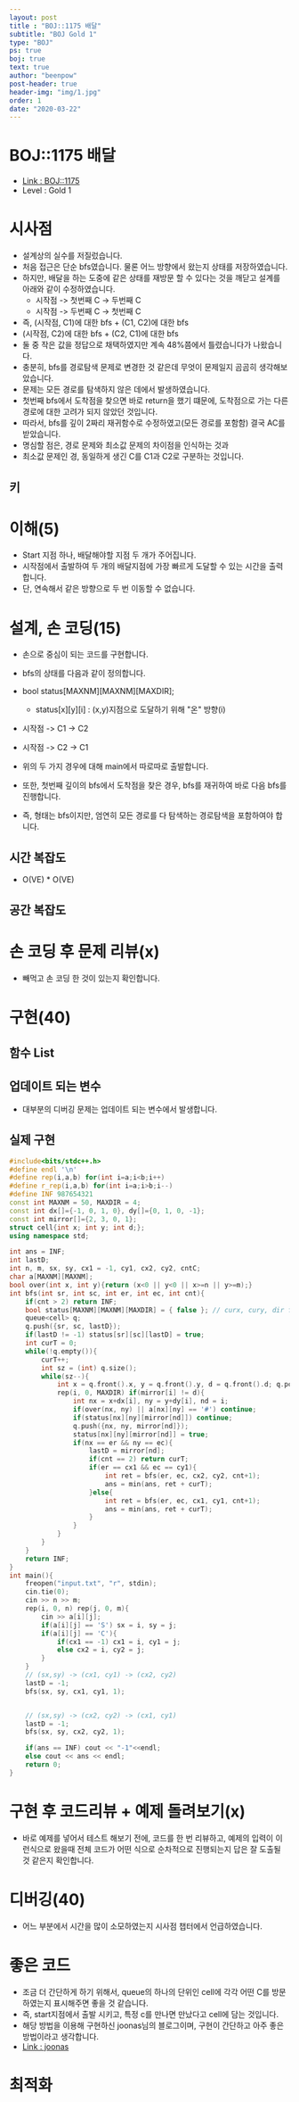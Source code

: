 ```yaml
---
layout: post
title : "BOJ::1175 배달"
subtitle: "BOJ Gold 1"
type: "BOJ"
ps: true
boj: true
text: true
author: "beenpow"
post-header: true
header-img: "img/1.jpg"
order: 1
date: "2020-03-22"
---
```


# BOJ::1175 배달
- [Link : BOJ::1175](https://www.acmicpc.net/problem/1175)
- Level : Gold 1

# 시사점
- 설계상의 실수를 저질렀습니다.
- 처음 접근은 단순 bfs였습니다. 물론 어느 방향에서 왔는지 상태를 저장하였습니다.
- 하지만, 배달을 하는 도중에 같은 상태를 재방문 할 수 있다는 것을 깨닫고 설계를 아래와 같이
  수정하였습니다.
  - 시작점 -> 첫번째 C -> 두번째 C
  - 시작점 -> 두번째 C -> 첫번째 C
- 즉, (시작점, C1)에 대한 bfs + (C1, C2)에 대한 bfs
- (시작점, C2)에 대한 bfs + (C2, C1)에 대한 bfs
- 둘 중 작은 값을 정답으로 채택하였지만 계속 48%쯤에서 틀렸습니다가 나왔습니다.
- 충분히, bfs를 경로탐색 문제로 변경한 것 같은데 무엇이 문제일지 곰곰히 생각해보았습니다.
- 문제는 모든 경로를 탐색하지 않은 데에서 발생하였습니다.
- 첫번째 bfs에서 도착점을 찾으면 바로 return을 했기 떄문에, 도착점으로 가는 다른 경로에 대한 고려가
  되지 않았던 것입니다.
- 따라서, bfs를 깊이 2짜리 재귀함수로 수정하였고(모든 경로를 포함함) 결국 AC를 받았습니다.
- 명심할 점은, 경로 문제와 최소값 문제의 차이점을 인식하는 것과
- 최소값 문제인 경, 동일하게 생긴 C를 C1과 C2로 구분하는 것입니다. 

## 키

# 이해(5)
- Start 지점 하나, 배달해야할 지점 두 개가 주어집니다.
- 시작점에서 출발하여 두 개의 배달지점에 가장 빠르게 도달할 수 있는 시간을 출력합니다.
- 단, 연속해서 같은 방향으로 두 번 이동할 수 없습니다.


# 설계, 손 코딩(15)
- 손으로 중심이 되는 코드를 구현합니다.
- bfs의 상태를 다음과 같이 정의합니다.
- bool status[MAXNM][MAXNM][MAXDIR];
  - status[x][y][i] : (x,y)지점으로 도달하기 위해 "온" 방향(i)

- 시작점 -> C1 -> C2
- 시작점 -> C2 -> C1 
- 위의 두 가지 경우에 대해 main에서 따로따로 출발합니다.
- 또한, 첫번째 깊이의 bfs에서 도착점을 찾은 경우, bfs를 재귀하여 바로 다음 bfs를 진행합니다.
- 즉, 형태는 bfs이지만, 엄연히 모든 경로를 다 탐색하는 경로탐색을 포함하여야 합니다.

## 시간 복잡도
- O(VE) * O(VE)

## 공간 복잡도

# 손 코딩 후 문제 리뷰(x)
- 빼먹고 손 코딩 한 것이 있는지 확인합니다.

# 구현(40)

## 함수 List 

## 업데이트 되는 변수
- 대부분의 디버깅 문제는 업데이트 되는 변수에서 발생합니다.

## 실제 구현 

```cpp
#include<bits/stdc++.h>
#define endl '\n'
#define rep(i,a,b) for(int i=a;i<b;i++)
#define r_rep(i,a,b) for(int i=a;i>b;i--)
#define INF 987654321
const int MAXNM = 50, MAXDIR = 4;
const int dx[]={-1, 0, 1, 0}, dy[]={0, 1, 0, -1};
const int mirror[]={2, 3, 0, 1};
struct cell{int x; int y; int d;};
using namespace std;

int ans = INF;
int lastD;
int n, m, sx, sy, cx1 = -1, cy1, cx2, cy2, cntC;
char a[MAXNM][MAXNM];
bool over(int x, int y){return (x<0 || y<0 || x>=n || y>=m);}
int bfs(int sr, int sc, int er, int ec, int cnt){
    if(cnt > 2) return INF;
    bool status[MAXNM][MAXNM][MAXDIR] = { false }; // curx, cury, dir from
    queue<cell> q;
    q.push({sr, sc, lastD});
    if(lastD != -1) status[sr][sc][lastD] = true;
    int curT = 0;
    while(!q.empty()){
        curT++;
        int sz = (int) q.size();
        while(sz--){
            int x = q.front().x, y = q.front().y, d = q.front().d; q.pop();
            rep(i, 0, MAXDIR) if(mirror[i] != d){
                int nx = x+dx[i], ny = y+dy[i], nd = i;
                if(over(nx, ny) || a[nx][ny] == '#') continue;
                if(status[nx][ny][mirror[nd]]) continue;
                q.push({nx, ny, mirror[nd]});
                status[nx][ny][mirror[nd]] = true;
                if(nx == er && ny == ec){
                    lastD = mirror[nd];
                    if(cnt == 2) return curT;
                    if(er == cx1 && ec == cy1){
                        int ret = bfs(er, ec, cx2, cy2, cnt+1);
                        ans = min(ans, ret + curT);
                    }else{
                        int ret = bfs(er, ec, cx1, cy1, cnt+1);
                        ans = min(ans, ret + curT);
                    }
                }
            }
        }
    }
    return INF;
}
int main(){
    freopen("input.txt", "r", stdin);
    cin.tie(0);
    cin >> n >> m;
    rep(i, 0, n) rep(j, 0, m){
        cin >> a[i][j];
        if(a[i][j] == 'S') sx = i, sy = j;
        if(a[i][j] == 'C'){
            if(cx1 == -1) cx1 = i, cy1 = j;
            else cx2 = i, cy2 = j;
        }
    }
    // (sx,sy) -> (cx1, cy1) -> (cx2, cy2)
    lastD = -1;
    bfs(sx, sy, cx1, cy1, 1);


    // (sx,sy) -> (cx2, cy2) -> (cx1, cy1)
    lastD = -1;
    bfs(sx, sy, cx2, cy2, 1);

    if(ans == INF) cout << "-1"<<endl;
    else cout << ans << endl;
    return 0;
}
```

# 구현 후 코드리뷰 + 예제 돌려보기(x)
- 바로 예제를 넣어서 테스트 해보기 전에, 코드를 한 번 리뷰하고, 예제의 입력이 이런식으로 왔을때
  전체 코드가 어떤 식으로 순차적으로 진행되는지 답은 잘 도출될 것 같은지 확인합니다.

# 디버깅(40)
- 어느 부분에서 시간을 많이 소모하였는지 시사점 챕터에서 언급하였습니다.

# 좋은 코드
- 조금 더 간단하게 하기 위해서, queue의 하나의 단위인 cell에 각각 어떤 C를 방문하였는지 표시해주면
  좋을 것 같습니다.
- 즉, start지점에서 출발 시키고, 특정 c를 만나면 만났다고 cell에 담는 것입니다.
- 해당 방법을 이용해 구현하신 joonas님의 블로그이며, 구현이 간단하고 아주 좋은 방법이라고
  생각합니다.
- [Link : joonas](http://joonas-yoon.blogspot.com/2016/03/1175.html)

# 최적화
